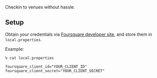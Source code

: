 Checkin to venues without hassle.

## Setup

Obtain your credentials via [Foursquare developer site](https://developer.foursquare.com/start), and store them in `local.properties`.

Example:

```
% cat local.properties

foursquare_client_id="YOUR_CLIENT_ID"
foursquare_client_secret="YOUR_CLIENT_SECRET"
```
